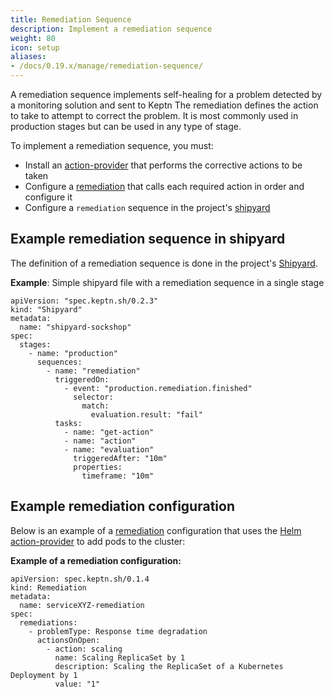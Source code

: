 ```yaml
---
title: Remediation Sequence
description: Implement a remediation sequence
weight: 80
icon: setup
aliases:
- /docs/0.19.x/manage/remediation-sequence/
---
```


A remediation sequence implements self-healing for a problem
detected by a monitoring solution and sent to Keptn
The remediation defines the action to take
to attempt to correct the problem.
It is most commonly used in production stages but can be used in any type of stage.

To implement a remediation sequence, you must:

* Install an [action-provider](../../reference/files/action-provider)
  that performs the corrective actions to be taken
* Configure a [remediation](../../reference/files/remediation)
  that calls each required action in order and configure it
* Configure a `remediation` sequence in the project's [shipyard](../../reference/files/shipyard)

## Example remediation sequence in shipyard

The definition of a remediation sequence is done in the project's [Shipyard](../../reference/files/shipyard).

**Example**: Simple shipyard file with a remediation sequence in a single stage

    apiVersion: "spec.keptn.sh/0.2.3"
    kind: "Shipyard"
    metadata:
      name: "shipyard-sockshop"
    spec:
      stages:
        - name: "production"
          sequences:
            - name: "remediation"
              triggeredOn:
                - event: "production.remediation.finished"
                  selector:
                    match:
                      evaluation.result: "fail"
              tasks:
                - name: "get-action"
                - name: "action"
                - name: "evaluation"
                  triggeredAfter: "10m"
                  properties:
                    timeframe: "10m"

## Example remediation configuration

Below is an example of a [remediation](../../reference/files/remediation) configuration
that uses the [Helm action-provider](../../reference/files/action-provider/#helm-action-provider)
to add pods to the cluster:

**Example of a remediation configuration:**

    apiVersion: spec.keptn.sh/0.1.4
    kind: Remediation
    metadata:
      name: serviceXYZ-remediation
    spec:
      remediations:
        - problemType: Response time degradation
          actionsOnOpen:
            - action: scaling
              name: Scaling ReplicaSet by 1
              description: Scaling the ReplicaSet of a Kubernetes Deployment by 1
              value: "1"

